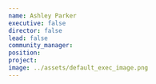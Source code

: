 ```yaml
---
name: Ashley Parker
executive: false
director: false
lead: false
community_manager:   
position:  
project:  
image: ../assets/default_exec_image.png
---
```

